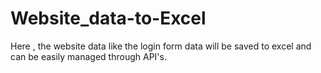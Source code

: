 # Website_data-to-Excel
Here , the website data like the login form data will be saved to excel and can be easily managed through API's.
